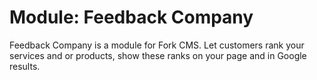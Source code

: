 # Module: Feedback Company

Feedback Company is a module for Fork CMS. Let customers rank your services and or products, show these ranks on your page and in Google results.
